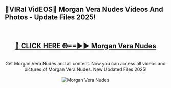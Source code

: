 <h2>🔴VIRal VidEOS🔴 Morgan Vera Nudes Videos And Photos - Update Files 2025!</h2>
<br>
<div align="center">
<h2><a href="https://virallinks.top/odZfE0" rel="nofollow">🔴 CLICK HERE 🌐==►► Morgan Vera Nudes</a></h2>
<br>
Get Morgan Vera Nudes and all content. Now you can access all videos and pictures of Morgan Vera Nudes. New Updated Files 2025!
<br>
<br>
<a href="https://virallinks.top/odZfE0" rel="nofollow" data-target="animated-image.originalLink"><img src="https://i.imgur.com/dJHk4Zq.gif)" alt="Morgan Vera Nudes" style="max-width: 100%; display: inline-block;" data-target="animated-image.originalImage"></a>
</div>
<br>
